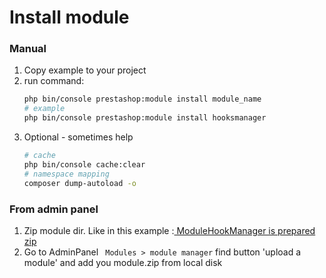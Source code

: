 # Install module
### Manual
1. Copy example to your project
1. run command:
    ```bash
    php bin/console prestashop:module install module_name
    # example
    php bin/console prestashop:module install hooksmanager
    ```
1. Optional - sometimes help
    ```bash
    # cache
    php bin/console cache:clear
    # namespace mapping
    composer dump-autoload -o
    ```
### From admin panel
1. Zip module dir.
    Like in this example :[ ModuleHookManager is prepared zip](https://github.com/damian-pm/prestashop_examples/tree/master/examples/ModuleHookManager)
1. Go to AdminPanel `` Modules > module manager`` find button 'upload a module' and add you module.zip from local disk
